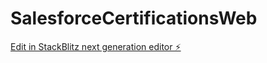 # SalesforceCertificationsWeb

[Edit in StackBlitz next generation editor ⚡️](https://stackblitz.com/~/github.com/ManuelJimena/SalesforceCertificationsWeb)